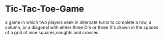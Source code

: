 # Tic-Tac-Toe-Game
a game in which two players seek in alternate turns to complete a row, a column, or a diagonal with either three O's or three X's drawn in the spaces of a grid of nine squares,noughts and crosses.
